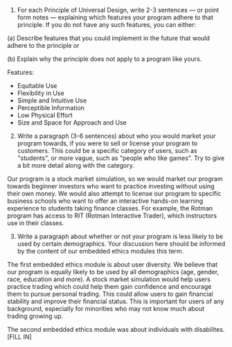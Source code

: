 1. For each Principle of Universal Design, write 2-3 sentences — or point form notes — explaining which features 
your program adhere to that principle. If you do not have any such features, you can either:


(a) Describe features that you could implement in the future that would adhere to the principle or

(b) Explain why the principle does not apply to a program like yours.

Features: 
- Equitable Use
- Flexibility in Use
- Simple and Intuitive Use
- Perceptible Information
- Low Physical Effort
- Size and Space for Approach and Use

2. Write a paragraph (3-6 sentences) about who you would market your program towards, if you were to sell or license 
your program to customers. This could be a specific category of users, such as "students", or more vague, such as 
"people who like games". Try to give a bit more detail along with the category.

Our program is a stock market simulation, so we would market our program towards beginner investors who want to 
practice investing without using their own money. We would also attempt to license our program to specific business
schools who want to offer an interactive hands-on learning experience to students taking finance classes. For example,
the Rotman program has access to RIT (Rotman Interactive Trader), which instructors use in their classes. 

3. Write a paragraph about whether or not your program is less likely to be used by certain demographics. Your 
discussion here should be informed by the content of our embedded ethics modules this term.

The first embedded ethics module is about user diversity. We believe that our program is equally likely to be used
by all demographics (age, gender, race, education and more). A stock market simulation would help users practice trading
which could help them gain confidence and encourage them to pursue personal trading. This could allow users to gain 
financial stability and improve their financial status. This is important for users of any background, especially for 
minorities who may not know much about trading growing up.

The second embedded ethics module was about individuals with disabilites. [FILL IN]